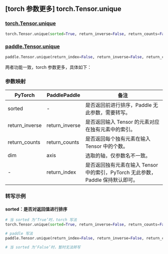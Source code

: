 ## [torch 参数更多] torch.Tensor.unique
### [torch.Tensor.unique](https://pytorch.org/docs/stable/generated/torch.Tensor.unique.html?highlight=unique#torch.Tensor.unique)

```python
torch.Tensor.unique(sorted=True, return_inverse=False, return_counts=False, dim=None)
```

### [paddle.Tensor.unique](https://www.paddlepaddle.org.cn/documentation/docs/zh/develop/api/paddle/Tensor_cn.html#unique-return-index-false-return-inverse-false-return-counts-false-axis-none-dtype-int64-name-none)

```python
paddle.Tensor.unique(return_index=False, return_inverse=False, return_counts=False, axis=None, dtype='int64', name=None)
```

两者功能一致，torch 参数更多，具体如下：
### 参数映射
| PyTorch       | PaddlePaddle | 备注                                                   |
| ------------- | ------------ | ------------------------------------------------------ |
| sorted        | -            | 是否返回前进行排序，Paddle 无此参数，需要转写。                                     |
| return_inverse| return_inverse        | 是否返回输入 Tensor 的元素对应在独有元素中的索引。        |
| return_counts | return_counts        | 是否返回每个独有元素在输入 Tensor 中的个数。             |
| dim           | axis        | 选取的轴，仅参数名不一致。                                                 |
| -             | return_index| 是否返回独有元素在输入 Tensor 中的索引，PyTorch 无此参数， Paddle 保持默认即可。|

### 转写示例
#### sorted：是否对返回值进行排序
```python
# 当 sorted 为‘True’时，torch 写法
torch.Tensor.unique(sorted=True, return_inverse=False, return_counts=False, dim=1)

# paddle 写法
paddle.Tensor.unique(return_index=False, return_inverse=False, return_counts=False, axis=1)

# 当 sorted 为‘False’时，暂时无法转写
```
